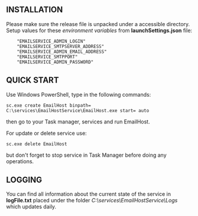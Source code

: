 INSTALLATION
------------

Please make sure the release file is unpacked under a accessible
directory. Setup values for these _environment variables_ from __launchSettings.json__ file:

        "EMAILSERVICE_ADMIN_LOGIN"
        "EMAILSERVICE_SMTPSERVER_ADDRESS"
        "EMAILSERVICE_ADMIN_EMAIL_ADDRESS"
        "EMAILSERVICE_SMTPPORT"
        "EMAILSERVICE_ADMIN_PASSWORD"



QUICK START
-----------

Use Windows PowerShell, type in the following commands:

    sc.exe create EmailHost binpath= C:\services\EmailHostService\EmailHost.exe start= auto                
then go to your Task manager, services and run EmailHost.

For update or delete service use: 

    sc.exe delete EmailHost

but don't forget to stop service in Task Manager before doing any operations.

LOGGING
-----------

You can find all information about the current state of the service in __logFile.txt__ placed under the folder _C:\services\EmailHostService\Logs_ which updates daily.
